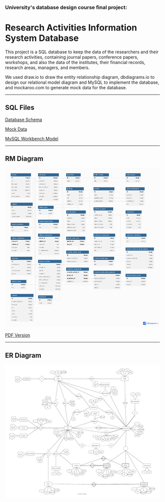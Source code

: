 ### University's database design course final project:
# Research Activities Information System Database

This project is a SQL database to keep the data of the researchers and their research activities, containing journal papers, conference papers, workshops, and also the data of the institutes, their financial records, research areas, managers, and members.

We used draw.io to draw the entity relationship diagram, dbdiagrams.io to design our relational model diagram and MySQL to implement the database, and mockaroo.com to generate mock data for the database.

---
## SQL Files
[Database Schema](db-schema.sql)

[Mock Data](db-data.sql)

[MySQL Workbench Model](db-model.mwb)

---
## RM Diagram
![RM Diagram](RMDiagram.png)

[PDF Version](RMDiagram.pdf)

---
## ER Diagram
![ER Diagram](ERDiagramLowQuality.png)
